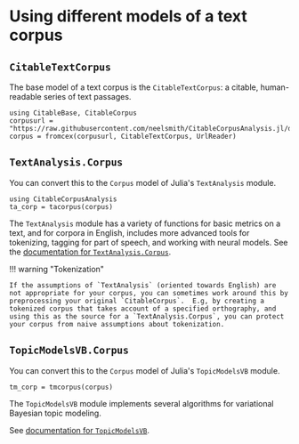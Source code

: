 # Using different models of a text corpus



## `CitableTextCorpus`

The base model of a text corpus is the `CitableTextCorpus`: a citable, human-readable series of text passages.  


```@example models
using CitableBase, CitableCorpus
corpusurl = "https://raw.githubusercontent.com/neelsmith/CitableCorpusAnalysis.jl/dev/test/data/gettysburg/gettysburgcorpus.cex"
corpus = fromcex(corpusurl, CitableTextCorpus, UrlReader)
```


## `TextAnalysis.Corpus`

You can convert this to the `Corpus`  model of Julia's `TextAnalysis` module.

```@example models
using CitableCorpusAnalysis
ta_corp = tacorpus(corpus)
```

The `TextAnalysis` module has a variety of functions for basic metrics on a text, and for corpora in English, includes more advanced tools for tokenizing, tagging for part of speech, and working with neural models.  See the [documentation for `TextAnalysis.Corpus`](https://docs.juliahub.com/TextAnalysis/5Mwet/0.7.3/).

!!! warning "Tokenization"

    If the assumptions of `TextAnalysis` (oriented towards English) are not appropriate for your corpus, you can sometimes work around this by preprocessing your original `CitableCorpus`.  E.g, by creating a tokenized corpus that takes account of a specified orthography, and using this as the source for a `TextAnalysis.Corpus`, you can protect your corpus from naive assumptions about tokenization.







## `TopicModelsVB.Corpus`


You can convert this to the `Corpus` model of Julia's `TopicModelsVB` module.

```@example models
tm_corp = tmcorpus(corpus)
```

The `TopicModelsVB` module implements several algorithms for variational Bayesian topic modeling.

See [documentation for `TopicModelsVB`](https://github.com/ericproffitt/TopicModelsVB.jl).